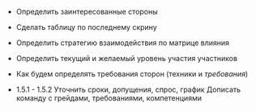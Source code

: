 - Определить заинтересованные стороны
- Сделать таблицу по последнему скрину
- Определить стратегию взаимодействия по матрице влияния
- Определить текущий и желаемый уровень участия участников
- Как будем определять требования сторон (техники и *требования*)

- 1.5.1 - 1.5.2
Уточнить сроки, допущения, спрос, график
Дописать команду с грейдами, требованиями, компетенциями